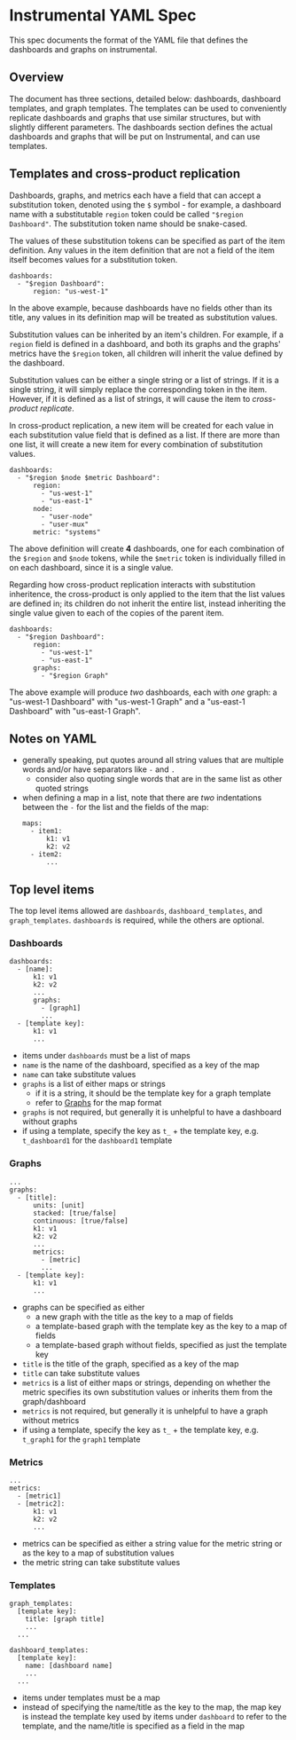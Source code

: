 # Instrumental YAML Spec

This spec documents the format of the YAML file that defines the dashboards and graphs on instrumental.

## Overview

The document has three sections, detailed below: dashboards, dashboard templates, and graph templates. The templates can be used to conveniently replicate dashboards and graphs that use similar structures, but with slightly different parameters. The dashboards section defines the actual dashboards and graphs that will be put on Instrumental, and can use templates.

## Templates and cross-product replication

Dashboards, graphs, and metrics each have a field that can accept a substitution token, denoted using the `$` symbol - for example, a dashboard name with a substitutable `region` token could be called `"$region Dashboard"`. The substitution token name should be snake-cased.

The values of these substitution tokens can be specified as part of the item definition. Any values in the item definition that are not a field of the item itself becomes values for a substitution token.

```
dashboards:
  - "$region Dashboard":
      region: "us-west-1"
```

In the above example, because dashboards have no fields other than its title, any values in its definition map will be treated as substitution values.

Substitution values can be inherited by an item's children. For example, if a `region` field is defined in a dashboard, and both its graphs and the graphs' metrics have the `$region` token, all children will inherit the value defined by the dashboard.

Substitution values can be either a single string or a list of strings. If it is a single string, it will simply replace the corresponding token in the item. However, if it is defined as a list of strings, it will cause the item to _cross-product replicate_.

In cross-product replication, a new item will be created for each value in each substitution value field that is defined as a list. If there are more than one list, it will create a new item for every combination of substitution values.

```
dashboards:
  - "$region $node $metric Dashboard":
      region:
        - "us-west-1"
        - "us-east-1"
      node:
        - "user-node"
        - "user-mux"
      metric: "systems"
```

The above definition will create **4** dashboards, one for each combination of the `$region` and `$node` tokens, while the `$metric` token is individually filled in on each dashboard, since it is a single value.

Regarding how cross-product replication interacts with substitution inheritence, the cross-product is only applied to the item that the list values are defined in; its children do not inherit the entire list, instead inheriting the single value given to each of the copies of the parent item.

```
dashboards:
  - "$region Dashboard":
      region:
        - "us-west-1"
        - "us-east-1"
      graphs:
        - "$region Graph"
```

The above example will produce _two_ dashboards, each with _one_ graph: a "us-west-1 Dashboard" with "us-west-1 Graph" and a "us-east-1 Dashboard" with "us-east-1 Graph".

## Notes on YAML

- generally speaking, put quotes around all string values that are multiple words and/or have separators like `-` and `.`
  - consider also quoting single words that are in the same list as other quoted strings
- when defining a map in a list, note that there are _two_ indentations between the `-` for the list and the fields of the map:
    ```
    maps:
      - item1:
          k1: v1
          k2: v2
      - item2:
          ...
    ```

## Top level items

The top level items allowed are `dashboards`, `dashboard_templates`, and `graph_templates`. `dashboards` is required, while the others are optional.

### Dashboards

```
dashboards:
  - [name]:
      k1: v1
      k2: v2
      ...
      graphs:
        - [graph1]
        ...
  - [template key]:
      k1: v1
      ...
```

- items under `dashboards` must be a list of maps
- `name` is the name of the dashboard, specified as a key of the map
- `name` can take substitute values
- `graphs` is a list of either maps or strings
  - if it is a string, it should be the template key for a graph template
  - refer to [Graphs](#graphs) for the map format
- `graphs` is not required, but generally it is unhelpful to have a dashboard without graphs
- if using a template, specify the key as `t_` + the template key, e.g. `t_dashboard1` for the `dashboard1` template

### Graphs
```
...
graphs:
  - [title]:
      units: [unit]
      stacked: [true/false]
      continuous: [true/false]
      k1: v1
      k2: v2
      ...
      metrics:
        - [metric]
        ...
  - [template key]:
      k1: v1
      ...
```

- graphs can be specified as either
  - a new graph with the title as the key to a map of fields
  - a template-based graph with the template key as the key to a map of fields
  - a template-based graph without fields, specified as just the template key
- `title` is the title of the graph, specified as a key of the map
- `title` can take substitute values
- `metrics` is a list of either maps or strings, depending on whether the metric specifies its own substitution values or inherits them from the graph/dashboard
- `metrics` is not required, but generally it is unhelpful to have a graph without metrics
- if using a template, specify the key as `t_` + the template key, e.g. `t_graph1` for the `graph1` template

### Metrics
```
...
metrics:
  - [metric1]
  - [metric2]:
      k1: v1
      k2: v2
      ...
```
- metrics can be specified as either a string value for the metric string or as the key to a map of substitution values
- the metric string can take substitute values

### Templates
```
graph_templates:
  [template key]:
    title: [graph title]
    ...
  ...

dashboard_templates:
  [template key]:
    name: [dashboard name]
    ...
  ...
```

- items under templates must be a map
- instead of specifying the name/title as the key to the map, the map key is instead the template key used by items under `dashboard` to refer to the template, and the name/title is specified as a field in the map
